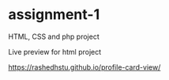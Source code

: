 # assignment-1
HTML, CSS and php project

Live preview for html project

https://rashedhstu.github.io/profile-card-view/
